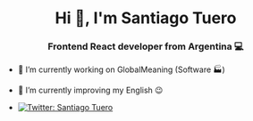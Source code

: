 <h1 align="center">Hi 👋, I'm Santiago Tuero</h1>
<h3 align="center">Frontend React developer from Argentina 💻</h3>

- 🔨 I’m currently working on GlobalMeaning (Software 🏭)

- 📖 I’m currently improving my English 😉


- [![Twitter: Santiago Tuero](https://img.shields.io/twitter/follow/SantiagoTuero)](https://twitter.com/SantiagoTuero)


